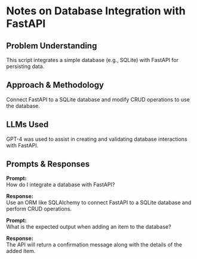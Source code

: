 # Notes on Database Integration with FastAPI

## Problem Understanding
This script integrates a simple database (e.g., SQLite) with FastAPI for persisting data.

## Approach & Methodology
Connect FastAPI to a SQLite database and modify CRUD operations to use the database.

## LLMs Used
GPT-4 was used to assist in creating and validating database interactions with FastAPI.

## Prompts & Responses
**Prompt:**  
How do I integrate a database with FastAPI?

**Response:**  
Use an ORM like SQLAlchemy to connect FastAPI to a SQLite database and perform CRUD operations.

**Prompt:**  
What is the expected output when adding an item to the database?

**Response:**  
The API will return a confirmation message along with the details of the added item.

